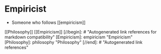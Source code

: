 # Empiricist

- Someone who follows [[empiricism]]

[[Philosophy]] [[Empiricism]]
[//begin]: # "Autogenerated link references for markdown compatibility"
[Empiricism]: empiricism "Empiricism"
[Philosophy]: philosophy "Philosophy"
[//end]: # "Autogenerated link references"
